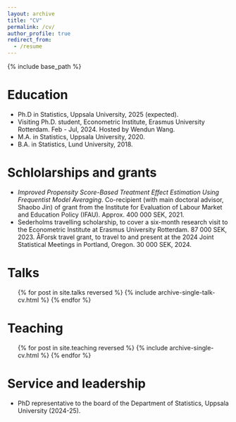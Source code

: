 ```yaml
---
layout: archive
title: "CV"
permalink: /cv/
author_profile: true
redirect_from:
  - /resume
---
```


{% include base_path %}

Education
======
* Ph.D in Statistics, Uppsala University, 2025 (expected).
* Visiting Ph.D. student, Econometric Institute, Erasmus University Rotterdam. Feb - Jul, 2024. Hosted by Wendun Wang.
* M.A. in Statistics, Uppsala University, 2020.
* B.A. in Statistics, Lund University, 2018.

Schlolarships and grants
======
* *Improved Propensity Score-Based Treatment Effect Estimation Using Frequentist Model Averaging*. Co-recipient (with main doctoral advisor, Shaobo Jin) of grant from the Institute for Evaluation of Labour Market and Education Policy (IFAU). Approx. 400 000 SEK, 2021.
* Sederholms travelling scholarship, to cover a six-month research visit to the
Econometric Institute at Erasmus University Rotterdam. 87 000 SEK, 2023.
ÅForsk travel grant, to travel to and present at the 2024 Joint Statistical Meetings in Portland, Oregon. 30 000 SEK, 2024.

Talks
======
  <ul>{% for post in site.talks reversed %}
    {% include archive-single-talk-cv.html  %}
  {% endfor %}</ul>
  
Teaching
======
  <ul>{% for post in site.teaching reversed %}
    {% include archive-single-cv.html %}
  {% endfor %}</ul>
  
Service and leadership
======
* PhD representative to the board of the Department of Statistics, Uppsala University (2024-25).
